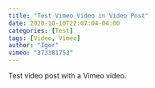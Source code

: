 ```yaml
---
title: "Test Vimeo Video in Video Post"
date: 2020-10-10T22:07:04-04:00
categories: [Test]
tags: [Video, Vimeo]
author: "Igor"
vimeo: "373381753"
---
```


Test video post with a Vimeo video.

